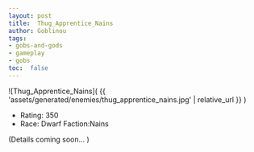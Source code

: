 ```yaml
---
layout: post
title:  Thug_Apprentice_Nains
author: Goblinou
tags:
- gobs-and-gods
- gameplay
- gobs
toc:  false
---
```


![Thug_Apprentice_Nains]( {{ 'assets/generated/enemies/thug_apprentice_nains.jpg' | relative_url }} )
- Rating: 350
- Race: Dwarf  Faction:Nains

(Details coming soon... )